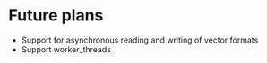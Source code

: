 # Future plans

* Support for asynchronous reading and writing of vector formats
* Support worker_threads

